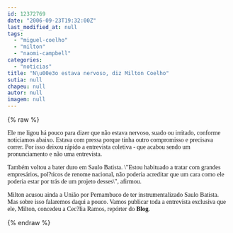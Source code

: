 ```yaml
---
id: 12372769
date: "2006-09-23T19:32:00Z"
last_modified_at: null
tags:
  - "miguel-coelho"
  - "milton"
  - "naomi-campbell"
categories:
  - "noticias"
title: "N\u00e3o estava nervoso, diz Milton Coelho"
sutia: null
chapeu: null
autor: null
imagem: null
---
```

{% raw %}
<p><P><FONT face=Verdana>Ele me ligou há pouco para dizer que não estava nervoso, suado&nbsp;ou irritado, conforme noticiamos abaixo. Estava com pressa porque tinha outro compromisso e precisava correr. Por isso deixou rápido a entrevista coletiva - que acabou sendo um pronunciamento e não uma entrevista.</FONT></P></p>
<p><P><FONT face=Verdana>Também voltou a bater duro em Saulo Batista. \"Estou habituado a tratar com grandes empresários, pol?ticos de renome nacional, não poderia acreditar que um cara como ele poderia estar por trás de um projeto desses\", afirmou.</FONT></P></p>
<p><P><FONT face=Verdana>Milton acusou ainda a União por Pernambuco de ter instrumentalizado Saulo Batista. Mas sobre isso falaremos daqui a pouco. Vamos publicar toda a entrevista exclusiva que ele, Milton,&nbsp;concedeu a Cec?lia Ramos, repórter do <STRONG>Blog</STRONG>.</FONT></P> </p>
{% endraw %}